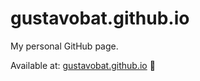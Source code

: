 # gustavobat.github.io
My personal GitHub page.

Available at: [gustavobat.github.io](https://gustavobat.github.io) 🚀

